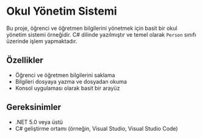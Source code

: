 # Okul Yönetim Sistemi

Bu proje, öğrenci ve öğretmen bilgilerini yönetmek için basit bir okul yönetim sistemi örneğidir. C# dilinde yazılmıştır ve temel olarak `Person` sınıfı üzerinde işlem yapmaktadır.

## Özellikler

- Öğrenci ve öğretmen bilgilerini saklama
- Bilgileri dosyaya yazma ve dosyadan okuma
- Konsol uygulaması olarak basit bir arayüz

## Gereksinimler

- .NET 5.0 veya üstü
- C# geliştirme ortamı (örneğin, Visual Studio, Visual Studio Code)



